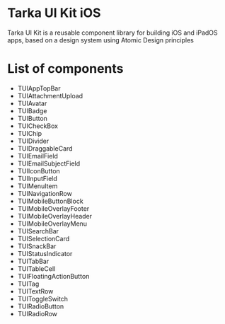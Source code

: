 # Tarka UI Kit iOS
Tarka UI Kit is a reusable component library for building iOS and iPadOS apps, based on a design system using Atomic Design principles

# List of components
- TUIAppTopBar
- TUIAttachmentUpload
- TUIAvatar
- TUIBadge
- TUIButton
- TUICheckBox
- TUIChip
- TUIDivider
- TUIDraggableCard
- TUIEmailField
- TUIEmailSubjectField
- TUIIconButton
- TUIInputField
- TUIMenuItem
- TUINavigationRow
- TUIMobileButtonBlock
- TUIMobileOverlayFooter
- TUIMobileOverlayHeader
- TUIMobileOverlayMenu
- TUISearchBar
- TUISelectionCard
- TUISnackBar
- TUIStatusIndicator
- TUITabBar
- TUITableCell
- TUIFloatingActionButton
- TUITag
- TUITextRow
- TUIToggleSwitch
- TUIRadioButton
- TUIRadioRow
  

